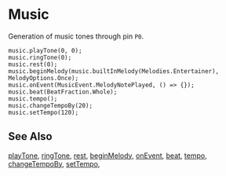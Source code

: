 # Music

Generation of music tones through pin `P0`.

```cards
music.playTone(0, 0);
music.ringTone(0);
music.rest(0);
music.beginMelody(music.builtInMelody(Melodies.Entertainer), MelodyOptions.Once);
music.onEvent(MusicEvent.MelodyNotePlayed, () => {});
music.beat(BeatFraction.Whole);
music.tempo();
music.changeTempoBy(20);
music.setTempo(120);
```

## See Also

[playTone](/reference/music/play-tone), [ringTone](/reference/music/ring-tone), [rest](/reference/music/rest), [beginMelody](/reference/music/begin-melody), [onEvent](/reference/music/on-event), [beat](/reference/music/beat), [tempo](/reference/music/tempo), [changeTempoBy](/reference/music/change-tempo-by), [setTempo](/reference/music/set-tempo),